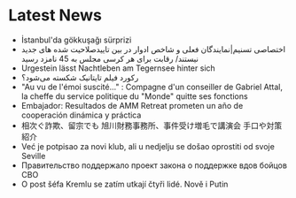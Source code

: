 # Latest News
-  İstanbul'da gökkuşağı sürprizi
-  اختصاصی تسنیم|نمایندگان فعلی و شاخص ادوار در بین تاییدصلاحیت شده های جدید نیستند/ رقابت برای هر کرسی مجلس به 45 نامزد رسید
-  Urgestein lässt Nachtleben am Tegernsee hinter sich
-  رکورد فیلم تایتانیک شکسته می‌شود؟
-  "Au vu de l'émoi suscité..." : Compagne d'un conseiller de Gabriel Attal, la cheffe du service politique du "Monde" quitte ses fonctions
-  Embajador: Resultados de AMM Retreat prometen un año de cooperación dinámica y práctica
-  相次ぐ詐欺、留宗でも 旭川財務事務所、事件受け増毛で講演会 手口や対策紹介
-  Već je potpisao za novi klub, ali u nedjelju se došao oprostiti od svoje Seville
-  Правительство поддержало проект закона о поддержке вдов бойцов СВО
-  O post šéfa Kremlu se zatím utkají čtyři lidé. Nově i Putin
